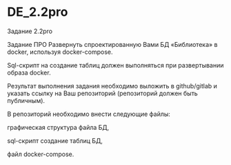 # DE_2.2pro
Задание 2.2pro

Задание ПРО
Развернуть спроектированную Вами БД «Библиотека» в docker, используя docker-compose.

Sql-cкрипт на создание таблиц должен выполняться при развертывании образа docker.

Результат выполнения задания необходимо выложить в github/gitlab и указать ссылку на Ваш репозиторий (репозиторий должен быть публичным).

В репозиторий необходимо внести следующие файлы:

графическая структура файла БД,

sql-cкрипт создание таблиц БД,

файл docker-compose.